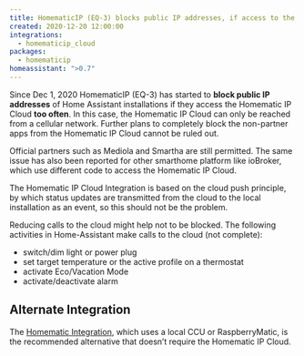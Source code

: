 ```yaml
---
title: HomematicIP (EQ-3) blocks public IP addresses, if access to the Cloud is too frequent.
created: 2020-12-20 12:00:00
integrations:
  - homematicip_cloud
packages:
  - homematicip
homeassistant: ">0.7"
---
```


Since Dec 1, 2020 HomematicIP (EQ-3) has started to **block public IP addresses** of Home Assistant installations if they access the Homematic IP Cloud **too often**. In this case, the Homematic IP Cloud can only be reached from a cellular network. 
Further plans to completely block the non-partner apps from the Homematic IP Cloud cannot be ruled out.

Official partners such as Mediola and Smartha are still permitted.
The same issue has also been reported for other smarthome platform like ioBroker, which use different code to access the Homematic IP Cloud.

The Homematic IP Cloud Integration is based on the cloud push principle, by which status updates are transmitted from the cloud to the local installation as an event, so this should not be the problem.

Reducing calls to the cloud might help not to be blocked.
The following activities in Home-Assistant make calls to the cloud (not complete):
- switch/dim light or power plug
- set target temperature or the active profile on a thermostat
- activate Eco/Vacation Mode
- activate/deactivate alarm

## Alternate Integration

The [Homematic Integration](https://www.home-assistant.io/integrations/homematic/), which uses a local CCU or RaspberryMatic, is the recommended alternative that doesn’t require the Homematic IP Cloud.



